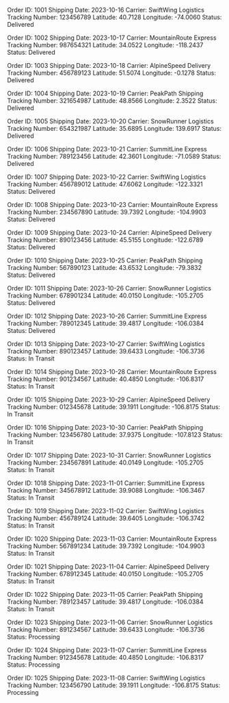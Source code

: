 Order ID: 1001
Shipping Date: 2023-10-16
Carrier: SwiftWing Logistics
Tracking Number: 123456789
Latitude: 40.7128
Longitude: -74.0060
Status: Delivered

Order ID: 1002
Shipping Date: 2023-10-17
Carrier: MountainRoute Express
Tracking Number: 987654321
Latitude: 34.0522
Longitude: -118.2437
Status: Delivered

Order ID: 1003
Shipping Date: 2023-10-18
Carrier: AlpineSpeed Delivery
Tracking Number: 456789123
Latitude: 51.5074
Longitude: -0.1278
Status: Delivered

Order ID: 1004
Shipping Date: 2023-10-19
Carrier: PeakPath Shipping
Tracking Number: 321654987
Latitude: 48.8566
Longitude: 2.3522
Status: Delivered

Order ID: 1005
Shipping Date: 2023-10-20
Carrier: SnowRunner Logistics
Tracking Number: 654321987
Latitude: 35.6895
Longitude: 139.6917
Status: Delivered

Order ID: 1006
Shipping Date: 2023-10-21
Carrier: SummitLine Express
Tracking Number: 789123456
Latitude: 42.3601
Longitude: -71.0589
Status: Delivered

Order ID: 1007
Shipping Date: 2023-10-22
Carrier: SwiftWing Logistics
Tracking Number: 456789012
Latitude: 47.6062
Longitude: -122.3321
Status: Delivered

Order ID: 1008
Shipping Date: 2023-10-23
Carrier: MountainRoute Express
Tracking Number: 234567890
Latitude: 39.7392
Longitude: -104.9903
Status: Delivered

Order ID: 1009
Shipping Date: 2023-10-24
Carrier: AlpineSpeed Delivery
Tracking Number: 890123456
Latitude: 45.5155
Longitude: -122.6789
Status: Delivered

Order ID: 1010
Shipping Date: 2023-10-25
Carrier: PeakPath Shipping
Tracking Number: 567890123
Latitude: 43.6532
Longitude: -79.3832
Status: Delivered

Order ID: 1011
Shipping Date: 2023-10-26
Carrier: SnowRunner Logistics
Tracking Number: 678901234
Latitude: 40.0150
Longitude: -105.2705
Status: Delivered

Order ID: 1012
Shipping Date: 2023-10-26
Carrier: SummitLine Express
Tracking Number: 789012345
Latitude: 39.4817
Longitude: -106.0384
Status: Delivered

Order ID: 1013
Shipping Date: 2023-10-27
Carrier: SwiftWing Logistics
Tracking Number: 890123457
Latitude: 39.6433
Longitude: -106.3736
Status: In Transit

Order ID: 1014
Shipping Date: 2023-10-28
Carrier: MountainRoute Express
Tracking Number: 901234567
Latitude: 40.4850
Longitude: -106.8317
Status: In Transit

Order ID: 1015
Shipping Date: 2023-10-29
Carrier: AlpineSpeed Delivery
Tracking Number: 012345678
Latitude: 39.1911
Longitude: -106.8175
Status: In Transit

Order ID: 1016
Shipping Date: 2023-10-30
Carrier: PeakPath Shipping
Tracking Number: 123456780
Latitude: 37.9375
Longitude: -107.8123
Status: In Transit

Order ID: 1017
Shipping Date: 2023-10-31
Carrier: SnowRunner Logistics
Tracking Number: 234567891
Latitude: 40.0149
Longitude: -105.2705
Status: In Transit

Order ID: 1018
Shipping Date: 2023-11-01
Carrier: SummitLine Express
Tracking Number: 345678912
Latitude: 39.9088
Longitude: -106.3467
Status: In Transit

Order ID: 1019
Shipping Date: 2023-11-02
Carrier: SwiftWing Logistics
Tracking Number: 456789124
Latitude: 39.6405
Longitude: -106.3742
Status: In Transit

Order ID: 1020
Shipping Date: 2023-11-03
Carrier: MountainRoute Express
Tracking Number: 567891234
Latitude: 39.7392
Longitude: -104.9903
Status: In Transit

Order ID: 1021
Shipping Date: 2023-11-04
Carrier: AlpineSpeed Delivery
Tracking Number: 678912345
Latitude: 40.0150
Longitude: -105.2705
Status: In Transit

Order ID: 1022
Shipping Date: 2023-11-05
Carrier: PeakPath Shipping
Tracking Number: 789123457
Latitude: 39.4817
Longitude: -106.0384
Status: In Transit

Order ID: 1023
Shipping Date: 2023-11-06
Carrier: SnowRunner Logistics
Tracking Number: 891234567
Latitude: 39.6433
Longitude: -106.3736
Status: Processing

Order ID: 1024
Shipping Date: 2023-11-07
Carrier: SummitLine Express
Tracking Number: 912345678
Latitude: 40.4850
Longitude: -106.8317
Status: Processing

Order ID: 1025
Shipping Date: 2023-11-08
Carrier: SwiftWing Logistics
Tracking Number: 123456790
Latitude: 39.1911
Longitude: -106.8175
Status: Processing